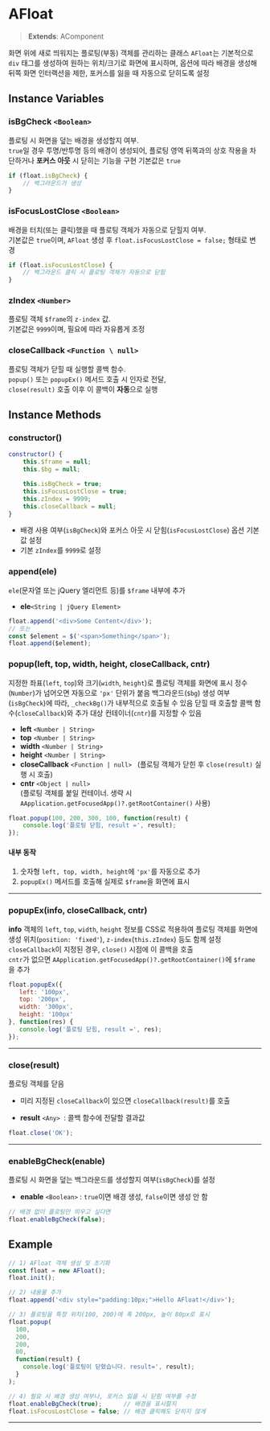 # AFloat

> **Extends**: AComponent

화면 위에 새로 띄워지는 플로팅(부동) 객체를 관리하는 클래스
`AFloat`는 기본적으로 `div` 태그를 생성하여 원하는 위치/크기로 화면에 표시하며, 옵션에 따라 배경을 생성해 뒤쪽 화면 인터랙션을 제한, 포커스를 잃을 때 자동으로 닫히도록 설정

## Instance Variables

### **isBgCheck** `<Boolean>`
플로팅 시 화면을 덮는 배경을 생성할지 여부.  
`true`일 경우 투명/반투명 등의 배경이 생성되어, 플로팅 영역 뒤쪽과의 상호 작용을 차단하거나 **포커스 아웃** 시 닫히는 기능을 구현 
기본값은 `true`

```js
if (float.isBgCheck) {
    // 백그라운드가 생성
}
```

### **isFocusLostClose** `<Boolean>`
배경을 터치(또는 클릭)했을 때 플로팅 객체가 자동으로 닫힐지 여부.  
기본값은 `true`이며, `AFloat` 생성 후 `float.isFocusLostClose = false;` 형태로 변경

```js
if (float.isFocusLostClose) {
    // 백그라운드 클릭 시 플로팅 객체가 자동으로 닫힘
}
```

### **zIndex** `<Number>`
플로팅 객체 `$frame`의 `z-index` 값.  
기본값은 `9999`이며, 필요에 따라 자유롭게 조정

### **closeCallback** `<Function \ null>`
플로팅 객체가 닫힐 때 실행할 콜백 함수.  
`popup()` 또는 `popupEx()` 메서드 호출 시 인자로 전달,  
`close(result)` 호출 이후 이 콜백이 **자동**으로 실행



## Instance Methods

### **constructor()**
```js
constructor() {
    this.$frame = null;
    this.$bg = null;

    this.isBgCheck = true;
    this.isFocusLostClose = true;
    this.zIndex = 9999;
    this.closeCallback = null;
}
```
- 배경 사용 여부(`isBgCheck`)와 포커스 아웃 시 닫힘(`isFocusLostClose`) 옵션 기본값 설정
- 기본 `zIndex`를 `9999`로 설정



### **append(ele)**
`ele`(문자열 또는 jQuery 엘리먼트 등)를 `$frame` 내부에 추가

- **ele**`<String | jQuery Element>`

```js
float.append('<div>Some Content</div>');
// 또는
const $element = $('<span>Something</span>');
float.append($element);
```



### **popup(left, top, width, height, closeCallback, cntr)**
지정한 좌표(`left`, `top`)와 크기(`width`, `height`)로 플로팅 객체를 화면에 표시
정수(`Number`)가 넘어오면 자동으로 `'px'` 단위가 붙음
백그라운드(`$bg`) 생성 여부(`isBgCheck`)에 따라, `_checkBg()`가 내부적으로 호출될 수 있음
닫힐 때 호출할 콜백 함수(`closeCallback`)와 추가 대상 컨테이너(`cntr`)를 지정할 수 있음

- **left** `<Number | String>`
- **top** `<Number | String>`
- **width** `<Number | String>`
- **height** `<Number | String>`
- **closeCallback** `<Function | null> ` 
  (플로팅 객체가 닫힌 후 `close(result)` 실행 시 호출)
- **cntr** `<Object | null>`  
  (플로팅 객체를 붙일 컨테이너. 생략 시 `AApplication.getFocusedApp()?.getRootContainer()` 사용)

```js
float.popup(100, 200, 300, 100, function(result) {
    console.log('플로팅 닫힘, result =', result);
});
```

#### 내부 동작
1. 숫자형 `left, top, width, height`에 `'px'`를 자동으로 추가  
2. `popupEx()` 메서드를 호출해 실제로 `$frame`을 화면에 표시  

---

### **popupEx(info, closeCallback, cntr)**
**info** 객체의 `left`, `top`, `width`, `height` 정보를 CSS로 적용하여 플로팅 객체를 화면에 생성 
위치(`position: 'fixed'`), `z-index`(`this.zIndex`) 등도 함께 설정  
`closeCallback`이 지정된 경우, `close()` 시점에 이 콜백을 호출  
`cntr`가 없으면 `AApplication.getFocusedApp()?.getRootContainer()`에 `$frame`을 추가

```js
float.popupEx({
   left: '100px',
   top: '200px',
   width: '300px',
   height: '100px'
}, function(res) {
   console.log('플로팅 닫힘, result =', res);
});
```

---

### **close(result)**
플로팅 객체를 닫음  

- 미리 지정된 `closeCallback`이 있으면 `closeCallback(result)`를 호출

- **result** `<Any> `: 콜백 함수에 전달할 결과값

```js
float.close('OK');
```

---

### **enableBgCheck(enable)**
플로팅 시 화면을 덮는 백그라운드를 생성할지 여부(`isBgCheck`)를 설정

- **enable** `<Boolean>` : `true`이면 배경 생성, `false`이면 생성 안 함

```js
// 배경 없이 플로팅만 띄우고 싶다면
float.enableBgCheck(false);
```


## Example
```js
// 1) AFloat 객체 생성 및 초기화
const float = new AFloat();
float.init();

// 2) 내용물 추가
float.append('<div style="padding:10px;">Hello AFloat!</div>');

// 3) 플로팅을 특정 위치(100, 200)에 폭 200px, 높이 80px로 표시
float.popup(
  100,
  200,
  200,
  80,
  function(result) {
    console.log('플로팅이 닫혔습니다. result=', result);
  }
);

// 4) 필요 시 배경 생성 여부나, 포커스 잃을 시 닫힘 여부를 수정
float.enableBgCheck(true);      // 배경을 표시할지
float.isFocusLostClose = false; // 배경 클릭해도 닫히지 않게
```

---